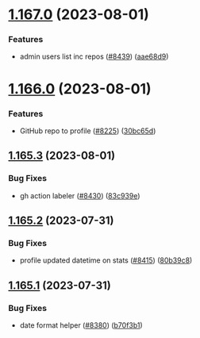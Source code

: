# [1.167.0](https://github.com/EddieHubCommunity/LinkFree/compare/v1.166.0...v1.167.0) (2023-08-01)


### Features

* admin users list inc repos ([#8439](https://github.com/EddieHubCommunity/LinkFree/issues/8439)) ([aae68d9](https://github.com/EddieHubCommunity/LinkFree/commit/aae68d92be0dbd09c31df93c83e926a1b7786919))



# [1.166.0](https://github.com/EddieHubCommunity/LinkFree/compare/v1.165.3...v1.166.0) (2023-08-01)


### Features

* GitHub repo to profile ([#8225](https://github.com/EddieHubCommunity/LinkFree/issues/8225)) ([30bc65d](https://github.com/EddieHubCommunity/LinkFree/commit/30bc65d3d075895e81ead930cbdca9e383a7f210))



## [1.165.3](https://github.com/EddieHubCommunity/LinkFree/compare/v1.165.2...v1.165.3) (2023-08-01)


### Bug Fixes

* gh action labeler ([#8430](https://github.com/EddieHubCommunity/LinkFree/issues/8430)) ([83c939e](https://github.com/EddieHubCommunity/LinkFree/commit/83c939e361790316b2ad26b1e079b8b87520ad5b))



## [1.165.2](https://github.com/EddieHubCommunity/LinkFree/compare/v1.165.1...v1.165.2) (2023-07-31)


### Bug Fixes

* profile updated datetime on stats ([#8415](https://github.com/EddieHubCommunity/LinkFree/issues/8415)) ([80b39c8](https://github.com/EddieHubCommunity/LinkFree/commit/80b39c835e5d69a4d3dcd1d287b24fdf66890fc3))



## [1.165.1](https://github.com/EddieHubCommunity/LinkFree/compare/v1.165.0...v1.165.1) (2023-07-31)


### Bug Fixes

* date format helper ([#8380](https://github.com/EddieHubCommunity/LinkFree/issues/8380)) ([b70f3b1](https://github.com/EddieHubCommunity/LinkFree/commit/b70f3b1b6164fe77bc6e8967646474fd17632d91))



